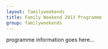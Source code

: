 ```yaml
---
layout: familyweekends
title: Family Weekend 2013 Programme
group: familyweekends
---
```


programme information goes here...
